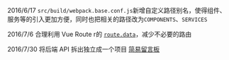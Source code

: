 2016/6/17 `src/build/webpack.base.conf.js`新增自定义路径别名，使得组件、服务等的引入更加方便，同时也把相关的路径改为`COMPONENTS`、`SERVICES`

2016/7/6 合理利用 Vue Route r的 [`route.data`](http://router.vuejs.org/zh-cn/pipeline/data.html)，减少不必要的路由

2016/7/30 将后端 API 拆出独立成一个项目 [简易留言板](https://github.com/kenberkeley/msg-board-api)

